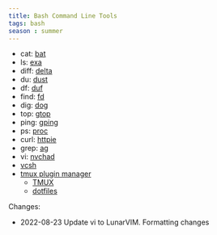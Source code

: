 ```yaml
---
title: Bash Command Line Tools
tags: bash
season : summer
---
```


* cat: [bat](https://github.com/sharkdp/bat)
* ls: [exa ](https://github.com/ogham/exa)
* diff: [delta](https://dandavison.github.io/delta/usage.html)
* du: [dust](https://github.com/bootandy/dust)
* df: [duf](https://github.com/muesli/duf)
* find: [fd](https://github.com/sharkdp/fd)
* dig: [dog](https://github.com/ogham/dog)
* top: [gtop](https://github.com/aksakalli/gtop)
* ping: [gping](https://github.com/orf/gping)
* ps: [proc](https://github.com/dalance/procs)
* curl: [httpie](https://github.com/httpie/httpie)
* grep: [ag](https://github.com/ggreer/the_silver_searcher)
* vi: [nvchad](https://nvchad.com/)
* [vcsh](https://github.com/RichiH/vcsh)
* [tmux plugin manager](https://github.com/tmux-plugins/tpm)
  * [TMUX](TMUX)
  * [dotfiles](dotfiles)

Changes:
* 2022-08-23 Update vi to LunarVIM.  Formatting changes